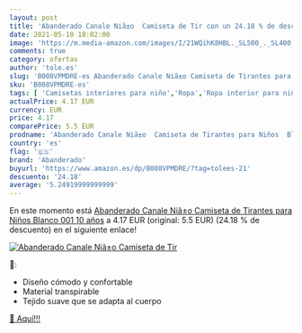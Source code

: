 ```yaml
---
layout: post
title: 'Abanderado Canale Niã±o  Camiseta de Tir con un 24.18 % de descuento'
date: 2021-05-10 18:02:00
image: 'https://m.media-amazon.com/images/I/21WQihK8HBL._SL500_._SL400_.jpg'
comments: true
category: ofertas
author: 'tole.es'
slug: 'B008VPMDRE-es Abanderado Canale Niã±o Camiseta de Tirantes para Niños...'
sku: 'B008VPMDRE-es'
tags: [ 'Camisetas interiores para niño','Ropa','Ropa interior para niño','Ropa para niño','abanderado','camiseta', ]
actualPrice: 4.17 EUR
currency: EUR
price: 4.17
comparePrice: 5.5 EUR
prodname: 'Abanderado Canale Niã±o  Camiseta de Tirantes para Niños  Blanco  001   10 años'
country: 'es'
flag: '🇪🇸'
brand: 'Abanderado'
buyurl: 'https://www.amazon.es/dp/B008VPMDRE/?tag=tolees-21'
descuento: '24.18'
average: '5.24919999999999'
---
```


En este momento está [Abanderado Canale Niã±o  Camiseta de Tirantes para Niños  Blanco  001   10 años](https://www.amazon.es/dp/B008VPMDRE/?tag=tolees-21) a 4.17 EUR (original: 5.5 EUR) (24.18 %  de descuento) en el siguiente enlace!

[![Abanderado Canale Niã±o  Camiseta de Tir](https://m.media-amazon.com/images/I/21WQihK8HBL._SL500_._SL400_.jpg)](https://www.amazon.es/dp/B008VPMDRE/?tag=tolees-21)

🔎:

- Diseño cómodo y confortable
- Material transpirable
- Tejido suave que se adapta al cuerpo

[🛒 Aquí!!!](https://www.amazon.es/dp/B008VPMDRE/?tag=tolees-21)
